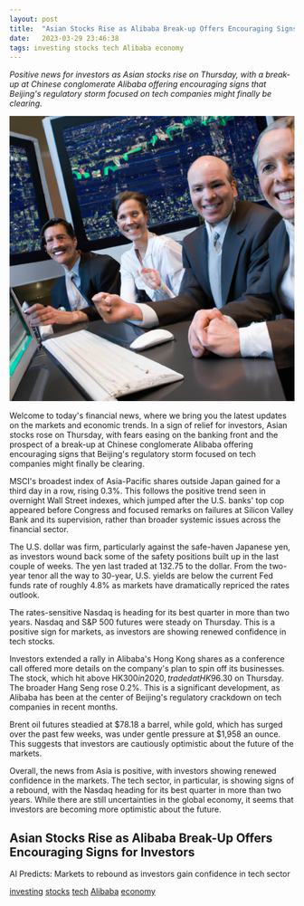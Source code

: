 ```yaml
---
layout: post
title:  "Asian Stocks Rise as Alibaba Break-up Offers Encouraging Signs"
date:   2023-03-29 23:46:38 
tags: investing stocks tech Alibaba economy
---
```

*Positive news for investors as Asian stocks rise on Thursday, with a break-up at Chinese conglomerate Alibaba offering encouraging signs that Beijing's regulatory storm focused on tech companies might finally be clearing.*

![A group of people at a stock trading desk with computer screens in the background, looking happy and optimistic.](/assets/5182f5f5-849f-4193-9986-c0141dc5cce1.jpg "Asian Stocks Rise as Alibaba Break-up Offers Encouraging Signs")
 
Welcome to today's financial news, where we bring you the latest updates on the markets and economic trends. In a sign of relief for investors, Asian stocks rose on Thursday, with fears easing on the banking front and the prospect of a break-up at Chinese conglomerate Alibaba offering encouraging signs that Beijing's regulatory storm focused on tech companies might finally be clearing.

MSCI's broadest index of Asia-Pacific shares outside Japan gained for a third day in a row, rising 0.3%. This follows the positive trend seen in overnight Wall Street indexes, which jumped after the U.S. banks' top cop appeared before Congress and focused remarks on failures at Silicon Valley Bank and its supervision, rather than broader systemic issues across the financial sector.

The U.S. dollar was firm, particularly against the safe-haven Japanese yen, as investors wound back some of the safety positions built up in the last couple of weeks. The yen last traded at 132.75 to the dollar. From the two-year tenor all the way to 30-year, U.S. yields are below the current Fed funds rate of roughly 4.8% as markets have dramatically repriced the rates outlook.

The rates-sensitive Nasdaq is heading for its best quarter in more than two years. Nasdaq and S&P 500 futures were steady on Thursday. This is a positive sign for markets, as investors are showing renewed confidence in tech stocks.

Investors extended a rally in Alibaba's Hong Kong shares as a conference call offered more details on the company's plan to spin off its businesses. The stock, which hit above HK$300 in 2020, traded at HK$96.30 on Thursday. The broader Hang Seng rose 0.2%. This is a significant development, as Alibaba has been at the center of Beijing's regulatory crackdown on tech companies in recent months.

Brent oil futures steadied at $78.18 a barrel, while gold, which has surged over the past few weeks, was under gentle pressure at $1,958 an ounce. This suggests that investors are cautiously optimistic about the future of the markets.

Overall, the news from Asia is positive, with investors showing renewed confidence in the markets. The tech sector, in particular, is showing signs of a rebound, with the Nasdaq heading for its best quarter in more than two years. While there are still uncertainties in the global economy, it seems that investors are becoming more optimistic about the future.

## Asian Stocks Rise as Alibaba Break-Up Offers Encouraging Signs for Investors
AI Predicts: Markets to rebound as investors gain confidence in tech sector

[investing](/tags/investing) [stocks](/tags/stocks) [tech](/tags/tech) [Alibaba](/tags/Alibaba) [economy](/tags/economy)